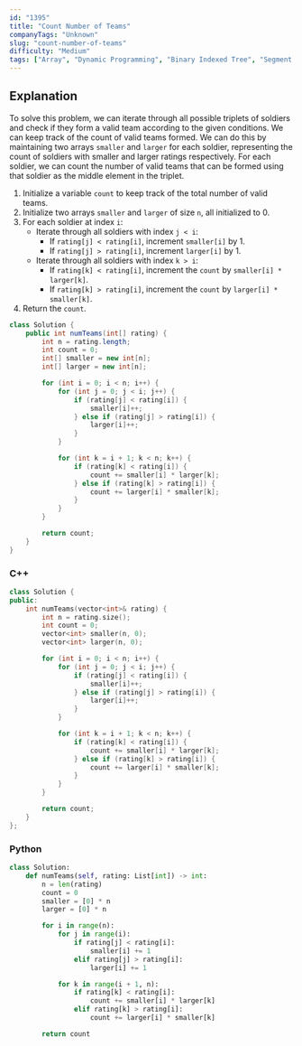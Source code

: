 ```yaml
---
id: "1395"
title: "Count Number of Teams"
companyTags: "Unknown"
slug: "count-number-of-teams"
difficulty: "Medium"
tags: ["Array", "Dynamic Programming", "Binary Indexed Tree", "Segment Tree"]
---
```


## Explanation
To solve this problem, we can iterate through all possible triplets of soldiers and check if they form a valid team according to the given conditions. We can keep track of the count of valid teams formed. We can do this by maintaining two arrays `smaller` and `larger` for each soldier, representing the count of soldiers with smaller and larger ratings respectively. For each soldier, we can count the number of valid teams that can be formed using that soldier as the middle element in the triplet.

1. Initialize a variable `count` to keep track of the total number of valid teams.
2. Initialize two arrays `smaller` and `larger` of size `n`, all initialized to 0.
3. For each soldier at index `i`:
   - Iterate through all soldiers with index `j < i`:
     - If `rating[j] < rating[i]`, increment `smaller[i]` by 1.
     - If `rating[j] > rating[i]`, increment `larger[i]` by 1.
   - Iterate through all soldiers with index `k > i`:
     - If `rating[k] < rating[i]`, increment the `count` by `smaller[i] * larger[k]`.
     - If `rating[k] > rating[i]`, increment the `count` by `larger[i] * smaller[k]`.
4. Return the `count`.
```java
class Solution {
    public int numTeams(int[] rating) {
        int n = rating.length;
        int count = 0;
        int[] smaller = new int[n];
        int[] larger = new int[n];

        for (int i = 0; i < n; i++) {
            for (int j = 0; j < i; j++) {
                if (rating[j] < rating[i]) {
                    smaller[i]++;
                } else if (rating[j] > rating[i]) {
                    larger[i]++;
                }
            }

            for (int k = i + 1; k < n; k++) {
                if (rating[k] < rating[i]) {
                    count += smaller[i] * larger[k];
                } else if (rating[k] > rating[i]) {
                    count += larger[i] * smaller[k];
                }
            }
        }

        return count;
    }
}
```

### C++
```cpp
class Solution {
public:
    int numTeams(vector<int>& rating) {
        int n = rating.size();
        int count = 0;
        vector<int> smaller(n, 0);
        vector<int> larger(n, 0);

        for (int i = 0; i < n; i++) {
            for (int j = 0; j < i; j++) {
                if (rating[j] < rating[i]) {
                    smaller[i]++;
                } else if (rating[j] > rating[i]) {
                    larger[i]++;
                }
            }

            for (int k = i + 1; k < n; k++) {
                if (rating[k] < rating[i]) {
                    count += smaller[i] * larger[k];
                } else if (rating[k] > rating[i]) {
                    count += larger[i] * smaller[k];
                }
            }
        }

        return count;
    }
};
```

### Python
```python
class Solution:
    def numTeams(self, rating: List[int]) -> int:
        n = len(rating)
        count = 0
        smaller = [0] * n
        larger = [0] * n

        for i in range(n):
            for j in range(i):
                if rating[j] < rating[i]:
                    smaller[i] += 1
                elif rating[j] > rating[i]:
                    larger[i] += 1

            for k in range(i + 1, n):
                if rating[k] < rating[i]:
                    count += smaller[i] * larger[k]
                elif rating[k] > rating[i]:
                    count += larger[i] * smaller[k]

        return count
```